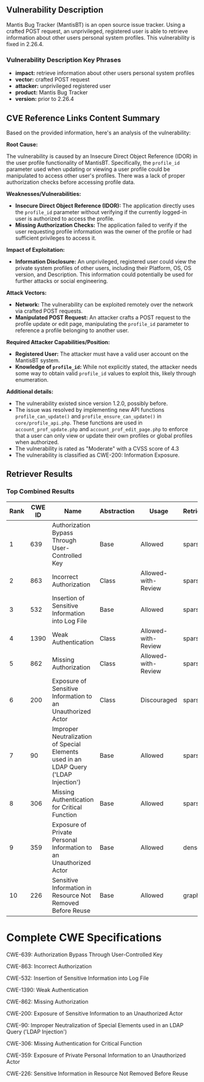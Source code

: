 ## Vulnerability Description
Mantis Bug Tracker (MantisBT) is an open source issue tracker. Using a crafted POST request, an unprivileged, registered user is able to retrieve information about other users personal system profiles. This vulnerability is fixed in 2.26.4.

### Vulnerability Description Key Phrases
- **impact:** retrieve information about other users personal system profiles
- **vector:** crafted POST request
- **attacker:** unprivileged registered user
- **product:** Mantis Bug Tracker
- **version:** prior to 2.26.4

## CVE Reference Links Content Summary
Based on the provided information, here's an analysis of the vulnerability:

**Root Cause:**

The vulnerability is caused by an Insecure Direct Object Reference (IDOR) in the user profile functionality of MantisBT. Specifically, the `profile_id` parameter used when updating or viewing a user profile could be manipulated to access other user's profiles. There was a lack of proper authorization checks before accessing profile data.

**Weaknesses/Vulnerabilities:**

*   **Insecure Direct Object Reference (IDOR):** The application directly uses the `profile_id` parameter without verifying if the currently logged-in user is authorized to access the profile.
*   **Missing Authorization Checks:** The application failed to verify if the user requesting profile information was the owner of the profile or had sufficient privileges to access it.

**Impact of Exploitation:**

*   **Information Disclosure:** An unprivileged, registered user could view the private system profiles of other users, including their Platform, OS, OS version, and Description. This information could potentially be used for further attacks or social engineering.

**Attack Vectors:**

*   **Network:** The vulnerability can be exploited remotely over the network via crafted POST requests.
*   **Manipulated POST Request:** An attacker crafts a POST request to the profile update or edit page, manipulating the `profile_id` parameter to reference a profile belonging to another user.

**Required Attacker Capabilities/Position:**

*   **Registered User:** The attacker must have a valid user account on the MantisBT system.
*   **Knowledge of `profile_id`:** While not explicitly stated, the attacker needs some way to obtain valid `profile_id` values to exploit this, likely through enumeration.

**Additional details:**
*   The vulnerability existed since version 1.2.0, possibly before.
*   The issue was resolved by implementing new API functions `profile_can_update()` and `profile_ensure_can_update()` in `core/profile_api.php`. These functions are used in `account_prof_update.php` and `account_prof_edit_page.php` to enforce that a user can only view or update their own profiles or global profiles when authorized.
*   The vulnerability is rated as "Moderate" with a CVSS score of 4.3
*   The vulnerability is classified as CWE-200: Information Exposure.

## Retriever Results

### Top Combined Results

| Rank | CWE ID | Name | Abstraction | Usage  | Retrievers | Individual Scores |
|------|--------|------|-------------|-------|------------|-------------------|
| 1 | 639 | Authorization Bypass Through User-Controlled Key | Base | Allowed | sparse | 0.062 |
| 2 | 863 | Incorrect Authorization | Class | Allowed-with-Review | sparse | 0.062 |
| 3 | 532 | Insertion of Sensitive Information into Log File | Base | Allowed | sparse | 0.061 |
| 4 | 1390 | Weak Authentication | Class | Allowed-with-Review | sparse | 0.058 |
| 5 | 862 | Missing Authorization | Class | Allowed-with-Review | sparse | 0.058 |
| 6 | 200 | Exposure of Sensitive Information to an Unauthorized Actor | Class | Discouraged | sparse | 0.057 |
| 7 | 90 | Improper Neutralization of Special Elements used in an LDAP Query ('LDAP Injection') | Base | Allowed | sparse | 0.057 |
| 8 | 306 | Missing Authentication for Critical Function | Base | Allowed | sparse | 0.057 |
| 9 | 359 | Exposure of Private Personal Information to an Unauthorized Actor | Base | Allowed | dense | 0.489 |
| 10 | 226 | Sensitive Information in Resource Not Removed Before Reuse | Base | Allowed | graph | 0.002 |



# Complete CWE Specifications

CWE-639: Authorization Bypass Through User-Controlled Key

CWE-863: Incorrect Authorization

CWE-532: Insertion of Sensitive Information into Log File

CWE-1390: Weak Authentication

CWE-862: Missing Authorization

CWE-200: Exposure of Sensitive Information to an Unauthorized Actor

CWE-90: Improper Neutralization of Special Elements used in an LDAP Query ('LDAP Injection')

CWE-306: Missing Authentication for Critical Function

CWE-359: Exposure of Private Personal Information to an Unauthorized Actor

CWE-226: Sensitive Information in Resource Not Removed Before Reuse